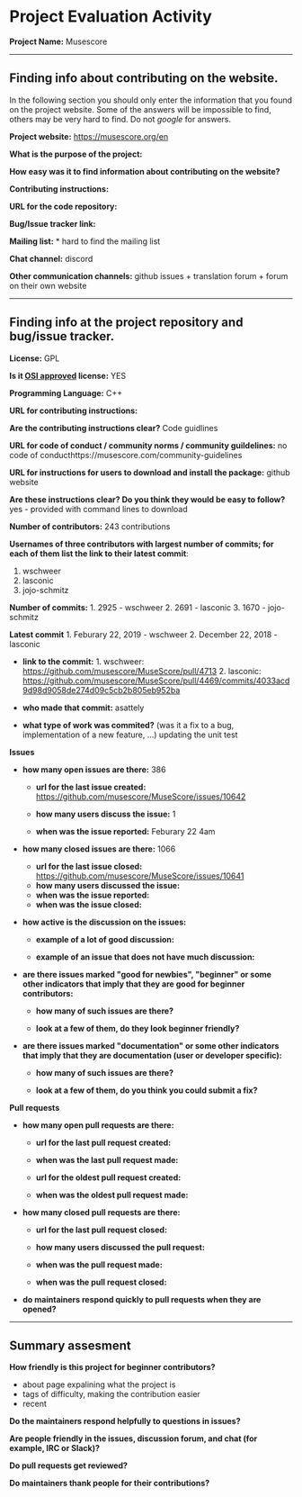# Project Evaluation Activity



__Project Name:__  Musescore


---

## Finding info about contributing on the website.

In the following section you should only enter the information that you
found on the project website. Some of the answers will be impossible to find, others
may be very hard to find. Do not _google_ for answers.

__Project website:__ https://musescore.org/en


__What is the purpose of the project:__


__How easy was it to find information about contributing on the website?__


__Contributing instructions:__

__URL for the code repository:__

__Bug/Issue tracker link:__

__Mailing list:__ * hard to find the mailing list 

__Chat channel:__ discord 

__Other communication channels:__ github issues + translation forum + forum on their own website


---

## Finding info at the project repository and bug/issue tracker.

__License:__ GPL

__Is it [OSI approved](https://opensource.org/licenses/alphabetical) license:__ YES

__Programming Language:__ C++ 

__URL for contributing instructions:__ 

__Are the contributing instructions clear?__ Code guidlines 


__URL for code of conduct / community norms / community guildelines:__ no code of conducthttps://musescore.com/community-guidelines

__URL for instructions for users to download and install the package:__
github website 

__Are these instructions clear? Do you think they would be easy to follow?__
yes - provided with command lines to download 

__Number of contributors:__ 243 contributions 


__Usernames of three contributors with largest number of commits; for
each of them list the link to their latest commit__:

1. wschweer
2. lasconic 
3. jojo-schmitz


__Number of commits:__ 1. 2925 - wschweer
                       2. 2691 - lasconic
                       3. 1670 - jojo-schmitz

__Latest commit__ 1. Feburary 22, 2019 - wschweer
                  2. December 22, 2018 - lasconic 

- __link to the commit:__ 1. wschweer: https://github.com/musescore/MuseScore/pull/4713
                          2. lasconic: https://github.com/musescore/MuseScore/pull/4469/commits/4033acd9d98d9058de274d09c5cb2b805eb952ba 

- __who made that commit:__ asattely

- __what type of work was commited?__ (was it a fix to a bug, implementation of a new feature, ...) updating the unit test 


__Issues__

- __how many open issues are there:__ 386

    - __url for the last issue created:__ https://github.com/musescore/MuseScore/issues/10642

    - __how many users discuss the issue:__ 1 
    
    - __when was the issue reported:__ Feburary 22 4am 
    

- __how many closed issues are there:__ 1066
    - __url for the last issue closed:__ https://github.com/musescore/MuseScore/issues/10641
    - __how many users discussed the issue:__
    - __when was the issue reported:__
    - __when was the issue closed:__

- __how active is the discussion on the issues:__ 

    - __example of a lot of good discussion:__ 
    
    - __example of an issue that does not have much discussion:__



- __are there issues marked "good for newbies", "beginner" or some other indicators that imply that they are good for beginner contributors:__

    - __how many of such issues are there?__
    
    - __look at a few of them, do they look beginner friendly?__ 



- __are there issues marked "documentation" or some other indicators that imply that they are documentation (user or developer specific):__

    - __how many of such issues are there?__
    
    - __look at a few of them, do you think you could submit a fix?__ 



__Pull requests__

- __how many open pull requests are there:__

    - __url for the last pull request created:__
    
    - __when was the last pull request made:__

    - __url for the oldest pull request created:__
    
    - __when was the oldest pull request made:__

- __how many closed pull requests are there:__

    - __url for the last pull request closed:__
    
    - __how many users discussed the pull request:__
    
    - __when was the pull request made:__
    
    - __when was the pull request closed:__
    

- __do maintainers respond quickly to pull requests when they are opened?__ 





---


## Summary assesment
__How friendly is this project for beginner contributors?__
- about page expalining what the project is 
- tags of difficulty, making the contribution easier
- recent 


__Do the maintainers respond helpfully to questions in issues?__


__Are people friendly in the issues, discussion forum, and chat (for example, IRC or Slack)?__



__Do pull requests get reviewed?__



__Do maintainers thank people for their contributions?__



